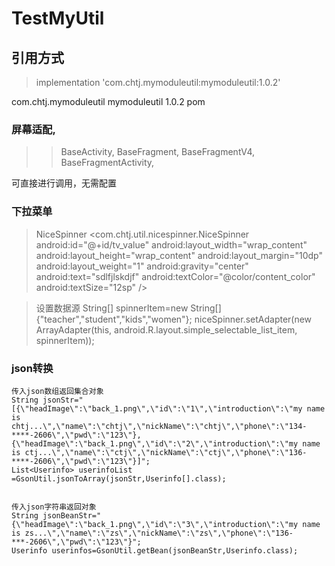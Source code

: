 # TestMyUtil
## 引用方式

> implementation 'com.chtj.mymoduleutil:mymoduleutil:1.0.2'

<dependency>
  <groupId>com.chtj.mymoduleutil</groupId>
  <artifactId>mymoduleutil</artifactId>
  <version>1.0.2</version>
  <type>pom</type>
</dependency>


### 屏幕适配,

>> BaseActivity,
BaseFragment,
BaseFragmentV4,
BaseFragmentActivity,

可直接进行调用，无需配置

### 下拉菜单
> NiceSpinner
<com.chtj.util.nicespinner.NiceSpinner
        android:id="@+id/tv_value"
        android:layout_width="wrap_content"
        android:layout_height="wrap_content"
        android:layout_margin="10dp"
        android:layout_weight="1"
        android:gravity="center"
        android:text="sdlfjlskdjf"
        android:textColor="@color/content_color"
        android:textSize="12sp" />
        
        
> 设置数据源
String[] spinnerItem=new String[]{"teacher","student","kids","women"};
niceSpinner.setAdapter(new ArrayAdapter<String>(this,
                android.R.layout.simple_selectable_list_item, spinnerItem));
  

### json转换
    传入json数组返回集合对象
    String jsonStr="[{\"headImage\":\"back_1.png\",\"id\":\"1\",\"introduction\":\"my name is     chtj...\",\"name\":\"chtj\",\"nickName\":\"chtj\",\"phone\":\"134-****-2606\",\"pwd\":\"123\"},{\"headImage\":\"back_1.png\",\"id\":\"2\",\"introduction\":\"my name is ctj...\",\"name\":\"ctj\",\"nickName\":\"ctj\",\"phone\":\"136-****-2606\",\"pwd\":\"123\"}]";
    List<Userinfo> userinfoList =GsonUtil.jsonToArray(jsonStr,Userinfo[].class);
  
  
    传入json字符串返回对象
    String jsonBeanStr="{\"headImage\":\"back_1.png\",\"id\":\"3\",\"introduction\":\"my name is zs...\",\"name\":\"zs\",\"nickName\":\"zs\",\"phone\":\"136-***-2606\",\"pwd\":\"123\"}";
    Userinfo userinfos=GsonUtil.getBean(jsonBeanStr,Userinfo.class);
  
  
 
